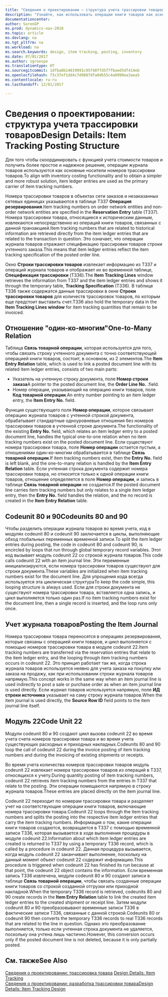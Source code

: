```yaml
---
title: "Сведения о проектировании — структура учета трассировки товаров"
description: "Узнайте, как использовать операции книги товаров как основной носитель номеров трассировки товара."
documentationcenter: 
author: SorenGP
ms.prod: dynamics-nav-2018
ms.topic: article
ms.devlang: na
ms.tgt_pltfrm: na
ms.workload: na
ms.search.keywords: design, item tracking, posting, inventory
ms.date: 07/01/2017
ms.author: sgroespe
ms.translationtype: HT
ms.sourcegitcommit: 1dfba8b14019991c95f40ffd5f7fbaed5df414eb
ms.openlocfilehash: f3c37ef1dd4c7d9887dfa0db55c4a0990ea3aea5
ms.contentlocale: ru-ru
ms.lasthandoff: 12/01/2017

---
```

# <a name="design-details-item-tracking-posting-structure"></a><span data-ttu-id="0339e-103">Сведения о проектировании: структура учета трассировки товаров</span><span class="sxs-lookup"><span data-stu-id="0339e-103">Design Details: Item Tracking Posting Structure</span></span>
<span data-ttu-id="0339e-104">Для того чтобы скоординировать с функцией учета стоимости товаров и получить более простое и надежное решение, операции журнала товаров используются как основные носители номеров трассировки товаров.</span><span class="sxs-lookup"><span data-stu-id="0339e-104">To align with inventory costing functionality and to obtain a simpler and more robust solution, item ledger entries are used as the primary carrier of item tracking numbers.</span></span>  
  
<span data-ttu-id="0339e-105">Номера трассировки товаров в объектах сети заказов и незаказанных сетевых единицах указываются в таблице T337 **Операция резервирования**.</span><span class="sxs-lookup"><span data-stu-id="0339e-105">Item tracking numbers on order network entities and non-order network entities are specified in the **Reservation Entry** table (T337).</span></span> <span data-ttu-id="0339e-106">Номера трассировки товара, относящиеся к историческим данным, извлекаются непосредственно из операций книги товаров, связанных с данной транзакцией.</span><span class="sxs-lookup"><span data-stu-id="0339e-106">Item tracking numbers that are related to historical information are retrieved directly from the item ledger entries that are related to the transaction in question.</span></span> <span data-ttu-id="0339e-107">Это означает, что операции журнала товаров отражают спецификацию трассировки товаров строки учтенного заказа.</span><span class="sxs-lookup"><span data-stu-id="0339e-107">This means that item ledger entries reflect the item tracking specification of the posted order line.</span></span>  
  
<span data-ttu-id="0339e-108">Окно **Строки трассировки товаров** извлекает информацию из T337 и операций журнала товаров и отображает их во временной таблице, **Спецификация трассировки** (T336).</span><span class="sxs-lookup"><span data-stu-id="0339e-108">The **Item Tracking Lines** window retrieves the information from T337 and the item ledger entries and shows it through the temporary table, **Tracking Specification** (T336).</span></span> <span data-ttu-id="0339e-109">В таблице T336 также содержатся данные трассировки в окне **Строки трассировки товаров** для количеств трассировок товаров, по которым еще предстоит выставить счет.</span><span class="sxs-lookup"><span data-stu-id="0339e-109">T336 also hold the temporary data in the **Item Tracking Lines window** for item tracking quantities that remain to be invoiced.</span></span>  
  
## <a name="one-to-many-relation"></a><span data-ttu-id="0339e-110">Отношение "один-ко-многим"</span><span class="sxs-lookup"><span data-stu-id="0339e-110">One-to-Many Relation</span></span>  
<span data-ttu-id="0339e-111">Таблица **Связь товарной операции**, которая используется для того, чтобы связать строку учтенного документа с точно соответствующей операцией книги товаров, состоит, в основном, из 2 элементов.</span><span class="sxs-lookup"><span data-stu-id="0339e-111">The **Item Entry Relation** table, which is used to link a posted document line with its related item ledger entries, consists of two main parts:</span></span>  
  
* <span data-ttu-id="0339e-112">Указатель на учтенную строку документа, поле **Номер строки заказа**</span><span class="sxs-lookup"><span data-stu-id="0339e-112">A pointer to the posted document line, the **Order Line No.**</span></span> <span data-ttu-id="0339e-113">.</span><span class="sxs-lookup"><span data-stu-id="0339e-113">field.</span></span>  
* <span data-ttu-id="0339e-114">Номер операции, указывающий на операцию книги товаров, поле **Код товарной операции**.</span><span class="sxs-lookup"><span data-stu-id="0339e-114">An entry number pointing to an item ledger entry, the **Item Entry No.** field.</span></span>  
  
<span data-ttu-id="0339e-115">Функция существующего поля **Номер операции**, которое связывает операцию журнала товаров с учтенной строкой документа, обрабатывает стандартные одноуровневые отношения без номеров трассировки товаров в учтенной строке документа.</span><span class="sxs-lookup"><span data-stu-id="0339e-115">The functionality of the existing **Entry No.** field, which relates an item ledger entry to a posted document line, handles the typical one-to-one relation when no item tracking numbers exist on the posted document line.</span></span> <span data-ttu-id="0339e-116">Если существуют номера трассировки товара, поле **Номер операции** остается пустым, а отношениями один-ко-многим обрабатывается в таблице **Связь товарной операции**.</span><span class="sxs-lookup"><span data-stu-id="0339e-116">If item tracking numbers exist, then the **Entry No.** field is left blank, and the one-to-many relation is handled by the **Item Entry Relation** table.</span></span> <span data-ttu-id="0339e-117">Если учтенная строка документа содержит номера трассировки товара, но относится только к одной операции книги товаров, отношение определяется в поле **Номер операции**, и запись в таблице **Связь товарной операции** не создается.</span><span class="sxs-lookup"><span data-stu-id="0339e-117">If the posted document line carries item tracking numbers but only relates to a single item ledger entry, then the **Entry No.** field handles the relation, and the no record is created in the **Item Entry Relation** table.</span></span>  
  
## <a name="codeunits-80-and-90"></a><span data-ttu-id="0339e-118">Codeunit 80 и 90</span><span class="sxs-lookup"><span data-stu-id="0339e-118">Codeunits 80 and 90</span></span>  
<span data-ttu-id="0339e-119">Чтобы разделить операции журнала товаров во время учета, код в модулях codeunit 80 и codeunit 90 заключается в циклы, выполняющие обход глобальных переменных временной записи.</span><span class="sxs-lookup"><span data-stu-id="0339e-119">To split the item ledger entries during posting, the code in codeunit 80 and codeunit 90, is encircled by loops that run through global temporary record variables.</span></span> <span data-ttu-id="0339e-120">Этот код вызывает модуль codeunit 22 со строкой журнала товаров.</span><span class="sxs-lookup"><span data-stu-id="0339e-120">This code calls codeunit 22 with an item journal line.</span></span> <span data-ttu-id="0339e-121">Эти переменные инициализируются, если номера трассировки товаров существуют для строки документа.</span><span class="sxs-lookup"><span data-stu-id="0339e-121">These variables are initialized when item tracking numbers exist for the document line.</span></span> <span data-ttu-id="0339e-122">Для упрощения кода всегда используется эта циклическая структура</span><span class="sxs-lookup"><span data-stu-id="0339e-122">To keep the code simple, this looping structure is always used.</span></span> <span data-ttu-id="0339e-123">Если для строки документа не существуют номера трассировки товара, вставляется одна запись, и цикл выполняется только один раз.</span><span class="sxs-lookup"><span data-stu-id="0339e-123">If no item tracking numbers exist for the document line, then a single record is inserted, and the loop runs only once.</span></span>  
  
## <a name="posting-the-item-journal"></a><span data-ttu-id="0339e-124">Учет журнала товаров</span><span class="sxs-lookup"><span data-stu-id="0339e-124">Posting the Item Journal</span></span>  
<span data-ttu-id="0339e-125">Номера трассировки товара переносятся в операциях резервирования, которые связаны с операцией книги товаров, и цикл выполняется с помощью номеров трассировки товара в модуле codeunit 22.</span><span class="sxs-lookup"><span data-stu-id="0339e-125">Item tracking numbers are transferred via the reservation entries that relate to the item ledger entry, and the looping through item tracking numbers occurs in codeunit 22.</span></span> <span data-ttu-id="0339e-126">Это принцип работает так же, когда строка журнала товаров используется неявно для учета заказа на покупку или заказа на продажу, как при использовании строки журнала товаров напрямую.</span><span class="sxs-lookup"><span data-stu-id="0339e-126">This concept works in the same way when an item journal line is used indirectly to post a sale or purchase order as when an item journal line is used directly.</span></span> <span data-ttu-id="0339e-127">Если журнал товаров используется напрямую, поле **ИД строки источника** указывает на саму строку журнала товаров.</span><span class="sxs-lookup"><span data-stu-id="0339e-127">When the item journal is used directly, the **Source Row ID** field points to the item journal line itself.</span></span>  
  
## <a name="code-unit-22"></a><span data-ttu-id="0339e-128">Модуль 22</span><span class="sxs-lookup"><span data-stu-id="0339e-128">Code Unit 22</span></span>  
<span data-ttu-id="0339e-129">Модули codeunit 80 и 90 создают цикл вызова codeunit 22 во время учета счета номеров трассировки товара и во время учета существующих расходных и приходных накладных.</span><span class="sxs-lookup"><span data-stu-id="0339e-129">Codeunits 80 and 90 loop the call of codeunit 22 during the invoice posting of item tracking numbers and during the invoicing of existing shipments or receipts.</span></span>  
  
<span data-ttu-id="0339e-130">Во время учета количества номеров трассировки товаров модуль codeunit 22 извлекает номера трассировки товаров из операций в T337, относящихся к учету.</span><span class="sxs-lookup"><span data-stu-id="0339e-130">During quantity posting of item tracking numbers, codeunit 22 retrieves item tracking numbers from the entries in T337 that relate to the posting.</span></span> <span data-ttu-id="0339e-131">Эти операции помещаются напрямую в строку журнала товаров.</span><span class="sxs-lookup"><span data-stu-id="0339e-131">These entries are placed directly on the item journal line.</span></span>  
  
<span data-ttu-id="0339e-132">Codeunit 22 переходит по номерам трассировки товара и разделяет учет на соответствующие операции книги товаров, включающие номера трассировки товара.</span><span class="sxs-lookup"><span data-stu-id="0339e-132">Codeunit 22 loops through the item tracking numbers and splits the posting into the respective item ledger entries that carry the item tracking numbers.</span></span> <span data-ttu-id="0339e-133">Информация о том, какие операции книги товаров создаются, возвращается в T337 с помощью временной записи T336, которая вызывается в ходе выполнения процедуры в модуле codeunit 22.</span><span class="sxs-lookup"><span data-stu-id="0339e-133">Information about which item ledger entries are created is returned to T337 by using a temporary T336 record, which is called by a procedure in codeunit 22.</span></span> <span data-ttu-id="0339e-134">Данная процедура вызывается, когда модуль codeunit 22 заканчивает выполнение, поскольку на данный момент объект codeunit 22 содержит информацию.</span><span class="sxs-lookup"><span data-stu-id="0339e-134">This procedure is triggered when codeunit 22 has finished its run because at that point, the codeunit 22 object contains the information.</span></span> <span data-ttu-id="0339e-135">Если временная запись T336 извлечена, модули codeunit 80 и 90 создают записи в таблице **Связь товарной операции**, чтобы связать созданные операции книги товаров со строкой созданной отгрузки или приходной накладной.</span><span class="sxs-lookup"><span data-stu-id="0339e-135">When the temporary T336 record is retrieved, codeunits 80 and 90 create records in the **Item Entry Relation** table to link the created item ledger entries to the created shipment or receipt line.</span></span> <span data-ttu-id="0339e-136">Затем модули codeunit 80 и 90 преобразовывают временные записи T336 в фактические записи T336, связанные с данной строкой.</span><span class="sxs-lookup"><span data-stu-id="0339e-136">Codeunits 80 or codeunit 90 then converts the temporary T336 records to real T336 records that are related to the line in question.</span></span> <span data-ttu-id="0339e-137">Однако это преобразование выполняется, только если учтенная строка документа не удаляется, поскольку она учтена лишь частично.</span><span class="sxs-lookup"><span data-stu-id="0339e-137">However, this conversion occurs only if the posted document line is not deleted, because it is only partially posted.</span></span>  
  
## <a name="see-also"></a><span data-ttu-id="0339e-138">См. также</span><span class="sxs-lookup"><span data-stu-id="0339e-138">See Also</span></span>  
<span data-ttu-id="0339e-139">[Сведения о проектировании: трассировка товара](design-details-item-tracking.md) </span><span class="sxs-lookup"><span data-stu-id="0339e-139">[Design Details: Item Tracking](design-details-item-tracking.md) </span></span>  
[<span data-ttu-id="0339e-140">Сведения о проектировании: разработка трассировки товара</span><span class="sxs-lookup"><span data-stu-id="0339e-140">Design Details: Item Tracking Design</span></span>](design-details-item-tracking-design.md)
